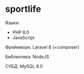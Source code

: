 # sportlife

Языки: 
- PHP 8.0
- JavaScript

Фреймворк: Laravel 8 (+composer)

Библиотека: NodeJS

СУБД: MySQL 8.0
